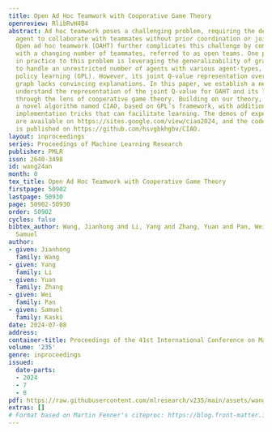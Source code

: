 ```yaml
---
title: Open Ad Hoc Teamwork with Cooperative Game Theory
openreview: RlibRvH4B4
abstract: Ad hoc teamwork poses a challenging problem, requiring the design of an
  agent to collaborate with teammates without prior coordination or joint training.
  Open ad hoc teamwork (OAHT) further complicates this challenge by considering environments
  with a changing number of teammates, referred to as open teams. One promising solution
  in practice to this problem is leveraging the generalizability of graph neural networks
  to handle an unrestricted number of agents with various agent-types, named graph-based
  policy learning (GPL). However, its joint Q-value representation over a coordination
  graph lacks convincing explanations. In this paper, we establish a new theory to
  understand the representation of the joint Q-value for OAHT and its learning paradigm,
  through the lens of cooperative game theory. Building on our theory, we propose
  a novel algorithm named CIAO, based on GPL’s framework, with additional provable
  implementation tricks that can facilitate learning. The demos of experimental results
  are available on https://sites.google.com/view/ciao2024, and the code of experiments
  is published on https://github.com/hsvgbkhgbv/CIAO.
layout: inproceedings
series: Proceedings of Machine Learning Research
publisher: PMLR
issn: 2640-3498
id: wang24an
month: 0
tex_title: Open Ad Hoc Teamwork with Cooperative Game Theory
firstpage: 50902
lastpage: 50930
page: 50902-50930
order: 50902
cycles: false
bibtex_author: Wang, Jianhong and Li, Yang and Zhang, Yuan and Pan, Wei and Kaski,
  Samuel
author:
- given: Jianhong
  family: Wang
- given: Yang
  family: Li
- given: Yuan
  family: Zhang
- given: Wei
  family: Pan
- given: Samuel
  family: Kaski
date: 2024-07-08
address:
container-title: Proceedings of the 41st International Conference on Machine Learning
volume: '235'
genre: inproceedings
issued:
  date-parts:
  - 2024
  - 7
  - 8
pdf: https://raw.githubusercontent.com/mlresearch/v235/main/assets/wang24an/wang24an.pdf
extras: []
# Format based on Martin Fenner's citeproc: https://blog.front-matter.io/posts/citeproc-yaml-for-bibliographies/
---
```

